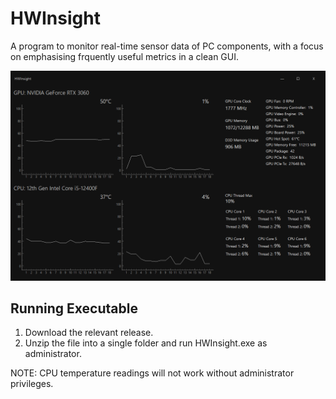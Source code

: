 # HWInsight

A program to monitor real-time sensor data of PC components, with a focus on emphasising frquently useful metrics in a clean GUI.   

![](https://github.com/archiebhl/hwinsight/blob/master/gui.png?raw=true)

## Running Executable
1. Download the relevant release.
2. Unzip the file into a single folder and run HWInsight.exe as administrator.

NOTE: CPU temperature readings will not work without administrator privileges.

